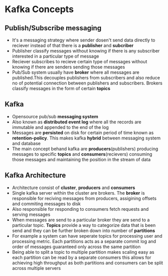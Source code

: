 # Kafka Concepts

## Publish/Subscribe messaging

* It's a messaging strategy where sender dosen't send data directly to reciever instead of that there is a **publisher** and **subcriber**
* Publisher classify messages without knowing if there is any subscriber interested in a particular type of message
* Reciever subscribes to recieve certain type of messages without knowing if there are senders sending those messages
* Pub/Sub system usually have **broker** where all messages are published.This decouples publishers from subscribers and also reduce no of potential connection between publishers and subscribers. Brokers classify messages in the form of certain **topics**

## Kafka
* Opensource pub/sub **messaging system**
* Also known as **distributed event log** where all the records are immutable and appended to the end of the log
* Messages are **persisted** on disk for certain period of time known as **retention-policy**. This makes kafka **hybrid** between messaging system and database
* The main concept behand kafka are **producers**(publishers) producing messages to specific **topics** and **consumers**(recievers) consuming those messages and maintaining the position in the stream of data

## Kafka Architecture
* Architecture consist of **cluster**, **producers** and **consumers**
* Single kafka server within the cluster are brokers. The **broker** is responsible for reciving messages from producers, assigining offsets and commiting messages to disk
* Also responsible for responding to consumers fetch requests and serving messages
* When messages are send to a particular broker they are send to a particular topic. **Topics** provide a way to categorize data that is been send and they can be further broken down into number of **partitions**
* For example a system can have seperate topics for processing user and processing metric. Each partitions acts as a separate commit log and order of messages guaranteed only across the same partition
* Being able to split a topic to multiple partition makes scaling easy as each partition can be read by a separate consumers this allows for achieving high throughput as both partitions and consumers can be split across multiple servers

